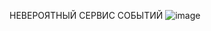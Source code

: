НЕВЕРОЯТНЫЙ СЕРВИС СОБЫТИЙ
![image](https://github.com/legitplaya/event-train/assets/144938343/27b5de25-e2e0-4e33-b041-238b39a87664)

